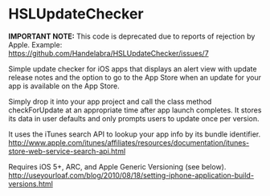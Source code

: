 HSLUpdateChecker
================

**IMPORTANT NOTE:** This code is deprecated due to reports of rejection by Apple. Example: https://github.com/Handelabra/HSLUpdateChecker/issues/7 

Simple update checker for iOS apps that displays an alert view with update release notes and the option to go to the App Store when an update for your app is available on the App Store. 

Simply drop it into your app project and call the class method checkForUpdate at an appropriate time after app launch completes. It stores its data in user defaults and only prompts users to update once per version.

It uses the iTunes search API to lookup your app info by its bundle identifier. 
http://www.apple.com/itunes/affiliates/resources/documentation/itunes-store-web-service-search-api.html

Requires iOS 5+, ARC, and Apple Generic Versioning (see below).
http://useyourloaf.com/blog/2010/08/18/setting-iphone-application-build-versions.html
